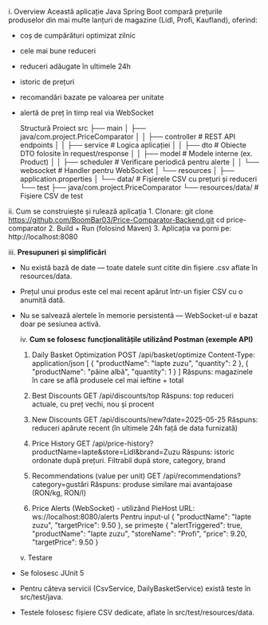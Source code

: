   i. Overview
  Această aplicație Java Spring Boot compară prețurile produselor din mai multe lanțuri de magazine (Lidl, Profi, Kaufland), oferind:
  
  - coș de cumpărături optimizat zilnic
  - cele mai bune reduceri
  - reduceri adăugate în ultimele 24h
  - istoric de prețuri
  - recomandări bazate pe valoarea per unitate
  - alertă de preț în timp real via WebSocket
  
    Structură Proiect
  src
  ├── main
  │ ├── java/com.project.PriceComparator
  │ │ ├── controller # REST API endpoints
  │ │ ├── service # Logica aplicației
  │ │ ├── dto # Obiecte DTO folosite în request/response
  │ │ ├── model # Modele interne (ex. Product)
  │ │ ├── scheduler # Verificare periodică pentru alerte
  │ │ └── websocket # Handler pentru WebSocket
  │ └── resources
  │ ├── application.properties
  │ └── data/ # Fișierele CSV cu prețuri și reduceri
  └── test
  ├── java/com.project.PriceComparator
  └── resources/data/ # Fișiere CSV de test

  ii. Cum se construiește și rulează aplicația
    1. Clonare:
      git clone https://github.com/BoomBar03/Price-Comparator-Backend.git
      cd price-comparator
    2. Build + Run (folosind Maven)
    3. Aplicația va porni pe: http://localhost:8080

   iii. **Presupuneri și simplificări**
  - Nu există bază de date — toate datele sunt citite din fișiere .csv aflate în resources/data.
  - Prețul unui produs este cel mai recent apărut într-un fișier CSV cu o anumită dată.
  - Nu se salvează alertele în memorie persistentă — WebSocket-ul e bazat doar pe sesiunea activă.

    iv. **Cum se folosesc funcționalitățile utilizând Postman (exemple API)**
    1. Daily Basket Optimization
             POST /api/basket/optimize
              Content-Type: application/json
              [
                { "productName": "lapte zuzu", "quantity": 2 },
                { "productName": "pâine albă", "quantity": 1 }
              ]
        Răspuns: magazinele în care se află produsele cel mai ieftine + total
       
    3. Best Discounts
           GET /api/discounts/top
        Răspuns: top reduceri actuale, cu preț vechi, nou și procent
       
    4.  New Discounts
           GET /api/discounts/new?date=2025-05-25
        Răspuns: reduceri apărute recent (în ultimele 24h față de data furnizată)

    5.  Price History
           GET /api/price-history?productName=lapte&store=Lidl&brand=Zuzu
        Răspuns: istoric ordonate după prețuri. Filtrabil după store, category, brand

    6. Recommendations (value per unit)
           GET /api/recommendations?category=gustări
         Răspuns: produse similare mai avantajoase (RON/kg, RON/l)

    7. Price Alerts (WebSocket) - utilizând PieHost
         URL: ws://localhost:8080/alerts
       Pentru input-ul { "productName": "lapte zuzu", "targetPrice": 9.50 }, se primește { "alertTriggered": true, "productName": "lapte zuzu", "storeName": "Profi", "price": 9.20, "targetPrice": 9.50 }

    v. Testare
  - Se folosesc JUnit 5
  - Pentru câteva servicii (CsvService, DailyBasketService) există teste în src/test/java.
  - Testele folosesc fișiere CSV dedicate, aflate în src/test/resources/data.
